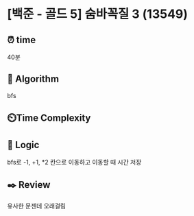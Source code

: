 # [백준 - 골드 5] 숨바꼭질 3 (13549)
## ⏰ time
40분

## 📌 Algorithm
bfs

## ⏲️Time Complexity

## 📍 Logic
bfs로 -1, +1, *2 칸으로 이동하고 이동할 때 시간 저장

## ✒️ Review
유사한 문젠데 오래걸림